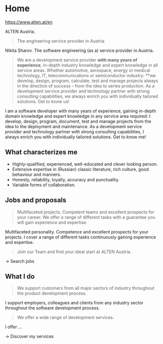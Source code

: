 # Home

https://www.alten.at/en

ALTEN Austria.

> The engineering service provider in Austria

Nikita Sharov. The software engineering (as a) service provider in Austria.

> We are a development service provider **with many years of experience**, in-depth industry knowledge and expert knowledge in all service areas. Whether automotive, aerospace, energy or medical technology, IT, telecommunications or semiconductor industry: **we develop, design, program, calculate, test and manage projects always in the direction of success – from the idea to series production. As a development service provider and technology partner with strong consulting capabilities, we always enrich you with individually tailored solutions. Get to know us!

I am a software developer with many years of experience, gaining in-depth domain knowledge and expert knowledge in any service area required: I develop, design, program, document, test and manage projects from the idea to the deployment and maintenance. As a development service provider and technology partner with strong consulting capabilities, I always enrich you with individually tailored solutions. Get to know me!

## What characterizes me

- Highly-qualified, experienced, well-educated and clever looking person.
- Extensive expertise in (Russian) classic literature, rich culture, good behaviour and manners.
- Honesty, reliability, loyalty, accuracy and punctuality.
- Variable forms of collaboration.

## Jobs and proposals

> Multifaceted projects. Competent teams and excellent prospects for your career. We offer a range of different tasks with a guarantee you will gain experience and expertise.

Multifaceted personality. Competence and excellent prospects for your projects. I cover a range of different tasks continuously gaining experience and expertise.

> Join our Team and find your ideal start at ALTEN Austria.

-> Search jobs

## What I do

> We support customers from all major sectors of industry throughout the product development process.

I support employers, colleagues and clients from any industry sector throughout the software development process.

> We offer a wide range of development services.

I offer ...

-> Discover my services